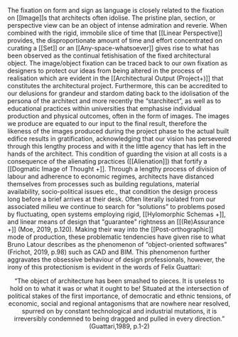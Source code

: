 
The fixation on form and sign as language is closely related to the fixation on [[Image]]s that architects often idolise. The pristine plan, section, or perspective view can be an object of intense admiration and reverie. When combined with the rigid, immobile slice of time that [[Linear Perspective]] provides, the disproportionate amount of time and effort concentrated on curating a [[Set]] or an [[Any-space-whatsoever]] gives rise to what has been observed as the continual fetishisation of the fixed architectural object. The image/object fixation can be traced back to our own fixation as designers to protect our ideas from being altered in the process of realisation which are evident in the [[Architectural Output (Project+)]] that constitutes the architectural project. Furthermore, this can be accredited to our delusions for grandeur and stardom dating back to the idolisation of the persona of the architect and more recently the “starchitect”, as well as to educational practices within universities that emphasise individual production and physical outcomes, often in the form of images. The images we produce are equated to our input to the final result, therefore the likeness of the images produced during the project phase to the actual built edifice results in gratification, acknowledging that our vision has persevered through this lengthy process and with it the little agency that has left in the hands of the architect. This condition of guarding the vision at all costs is a consequence of the alienating practices ([[Alienation]]) that fortify a [[Dogmatic Image of Thought +]]. Through a lengthy process of division of labour and adherence to economic regimes, architects have distanced themselves from processes such as building regulations, material availability, socio-political issues etc., that condition the design process long before a brief arrives at their desk. Often literally isolated from our associated milieu we continue to search for “solutions” to problems posed by fluctuating, open systems employing rigid, [[Hylomorphic Schemas +]], and linear means of design that "guarantee" rightness an [[(Re)Assurance +]] (Moe, 2019, p.120). Making their way into the [[Post-orthographic]] mode of production, these problematic tendencies have given rise to what Bruno Latour describes as the phenomenon of “object-oriented softwares” (Frichot, 2019, p.98) such as CAD and BIM. This phenomenon further aggravates the obsessive behaviour of design professionals, however, the irony of this protectionism is evident in the words of Felix Guattari: 
<p align= "center">“The object of architecture has been smashed to pieces. It is useless to hold on to what it was or what it ought to be! Situated at the intersection of political stakes of the first importance, of democratic and ethnic tensions, of economic, social and regional antagonisms that are nowhere near resolved, spurred on by constant technological and industrial mutations, it is irreversibly condemned to being dragged and pulled in every direction.” (Guattari,1989, p.1-2) </p>

